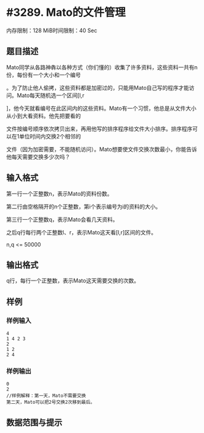 # #3289. Mato的文件管理

内存限制：128 MiB时间限制：40 Sec

## 题目描述

Mato同学从各路神犇以各种方式（你们懂的）收集了许多资料，这些资料一共有n份，每份有一个大小和一个编号

。为了防止他人偷拷，这些资料都是加密过的，只能用Mato自己写的程序才能访问。Mato每天随机选一个区间[l,r

]，他今天就看编号在此区间内的这些资料。Mato有一个习惯，他总是从文件大小从小到大看资料。他先把要看的

文件按编号顺序依次拷贝出来，再用他写的排序程序给文件大小排序。排序程序可以在1单位时间内交换2个相邻的

文件（因为加密需要，不能随机访问）。Mato想要使文件交换次数最小，你能告诉他每天需要交换多少次吗？

## 输入格式

第一行一个正整数n，表示Mato的资料份数。

第二行由空格隔开的n个正整数，第i个表示编号为i的资料的大小。

第三行一个正整数q，表示Mato会看几天资料。

之后q行每行两个正整数l、r，表示Mato这天看[l,r]区间的文件。

n,q <= 50000

## 输出格式

q行，每行一个正整数，表示Mato这天需要交换的次数。

## 样例

### 样例输入

    
    4
    1 4 2 3
    2
    1 2
    2 4
    

### 样例输出

    
    0
    2
    //样例解释：第一天，Mato不需要交换
    第二天，Mato可以把2号交换2次移到最后。
    

## 数据范围与提示
